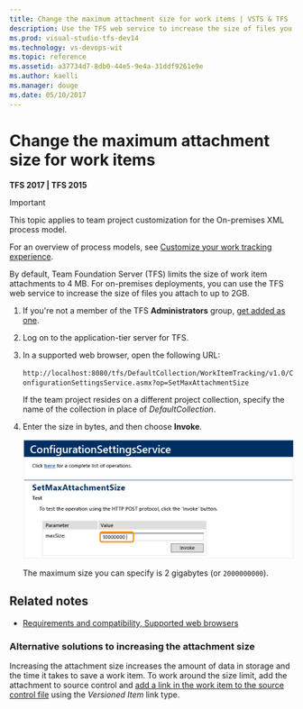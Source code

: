 ```yaml
---
title: Change the maximum attachment size for work items | VSTS & TFS
description: Use the TFS web service to increase the size of files you attach to up to 2GB - Team Foundation Server (TFS)
ms.prod: visual-studio-tfs-dev14
ms.technology: vs-devops-wit
ms.topic: reference
ms.assetid: a37734d7-8db0-44e5-9e4a-31ddf9261e9e
ms.author: kaelli
ms.manager: douge
ms.date: 05/10/2017  
---
```


# Change the maximum attachment size for work items

<p><b>TFS 2017 | TFS 2015 </b></p>

>[!IMPORTANT]  
>This topic applies to team project customization for the On-premises XML process model. 
>
>For an overview of process models, see [Customize your work tracking experience](../customize/customize-work.md).  


By default, Team Foundation Server (TFS) limits the size of work item attachments to 4 MB. For on-premises deployments, you can use the TFS web service to increase the size of files you attach to up to 2GB.  
  
1.  If you're not a member of the TFS **Administrators** group, [get added as one](../../tfs-server/add-administrator-tfs.md).    
  
2.  Log on to the application-tier server for TFS.  
  
3.  In a supported web browser, open the following URL:  
  
     `http://localhost:8080/tfs/DefaultCollection/WorkItemTracking/v1.0/ConfigurationSettingsService.asmx?op=SetMaxAttachmentSize`  
  
     If the team project resides on a different project collection, specify the name of the collection in place of *DefaultCollection*.  
  
4.  Enter the size in bytes, and then choose **Invoke**.  
  
     ![SetMaxAttachmentSize, ConfigurationSettingsService](_img/alm_wit_attachsize.png "ALM_WIT_AttachSize")  
  
     The maximum size you can specify is 2 gigabytes (or `2000000000`).  
  
## Related notes
  
- [Requirements and compatibility, Supported web browsers](../../accounts/requirements.md#supported-browsers)

### Alternative solutions to increasing the attachment size   

Increasing the attachment size increases the amount of data in storage and the time it takes to save a work item. To work around the size limit, add the attachment to source control and [add a link in the work item to the source control file](../track/link-work-items-support-traceability.md) using the *Versioned Item* link type.  
  
 